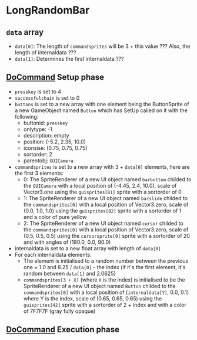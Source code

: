 # LongRandomBar


## `data` array

- `data[0]`: The length of `commandsprites` will be 3 + this value ??? Also, the length of internaldata ???
- `data[1]`: Determines the first internaldata ???

## [DoCommand](../DoCommand.md) Setup phase

- `presskey` is set to 4
- `successfulchain` is set to 0
- `buttons` is set to a new array with one element being the ButtonSprite of a new GameObject named `Button` which has SetUp called on it with the following:
    - buttonid: `presskey`
    - onlytype: -1
    - description: empty
    - position: (-5.2, 2.35, 10.0)
    - iconsise: (0.75, 0.75, 0.75)
    - sortorder: 2
    - parentobj: `GUICamera`
- `commandsprites` is set to a new array with 3 + `data[0]` elements, here are the first 3 elements:
    - 0: The SpriteRenderer of a new UI object named `barbottom` childed to the `GUICamera` with a local position of (-4.45, 2.4, 10.0), scale of Vector3.one using the `guisprites[81]` sprite with a sortorder of 0
    - 1: The SpriteRenderer of a new UI object named `barslide` childed to the `commandsprites[0]` with a local position of Vector3.zero, scale of (0.0, 1.0, 1.0) using the `guisprites[82]` sprite with a sortorder of 1 and a color of pure yellow
    - 2: The SpriteRenderer of a new UI object named `cursor` childed to the `commandsprites[0]` with a local position of Vector3.zero, scale of (0.5, 0.5, 0.5) using the `cursorsprite[0]` sprite with a sortorder of 20 and with angles of (180.0, 0.0, 90.0)
- internaldata is set to a new float array with length of `data[0]`
- For each internaldata elements:
    - The element is initialised to a random number between the previous one + 1.0 and 8.25 / `data[0]` - the index (if it's the first element, it's random between `data[1]` and 2.0625)
    - `commandsprites[3 + X]` (where `X` is the index) is initialised to be the SpriteRenderer of a new UI object named `Button` childed to the `commandsprites[0]` with a local position of (`internaldata[Y]`, 0.0, 0.1) where Y is the index, scale of (0.65, 0.65, 0.65) using the `guisprites[42]` sprite with a sortorder of 2 + index and with a color of 7F7F7F (gray fully opaque)


## [DoCommand](../DoCommand.md) Execution phase

